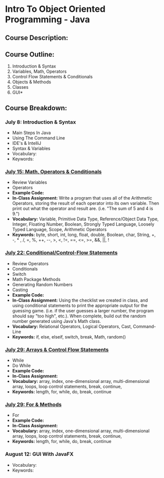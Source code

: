 # Intro To Object Oriented Programming - Java

## Course Description:

## Course Outline:
1. Introduction & Syntax
2. Variables, Math, Operators
3. Control Flow Statements & Conditionals
4. Objects & Methods
5. Classes
6. GUI*

## Course Breakdown:
### July 8:  Introduction & Syntax
- Main Steps In Java
- Using The Command Line
- IDE's & IntelliJ
- Syntax & Variables
- Vocabulary:
- Keywords:

### [July 15: Math, Operators & Conditionals](https://github.com/compagnb/IntroToObjectOrientedProgramming-Java/blob/master/Week2_VariablesMathOperators.md)
- Review Variables
- Operators
- **Example Code:**
- **In-Class Assignment:** Write a program that uses all of the Arithmetic Operators, storing the result of each operator into its own variable. Then print out what the operator and result are. (i.e. "The sum of 5 and 4 is 9.")
- **Vocabulary:** Variable, Primitive Data Type, Reference/Object Data Type, Integer, Floating Number, Boolean, Strongly Typed Language, Loosely Typed Language, Scope, Arithmetic Operators
- **Keywords:** byte, short, int, long, float, double, Boolean, char, String, +, -, * , /, =, %, ++, --, >, <, !=, ==, <=, >=, &&, ||,  !

### [July 22: Conditional/Control-Flow Statements](https://github.com/compagnb/IntroToObjectOrientedProgramming-Java/blob/master/Week3_Conditionals.md)
- Review Operators
- Conditionals
- Switch
- Math Package Methods
- Generating Random Numbers
- Casting
- **Example Code:**
- **In-Class Assignment:** Using the checklist we created in class, and using conditional statements to print the appropriate output for the guessing game. (i.e. if the user guesses a larger number, the program should say "too high", etc.). When complete, build out the random number generated using Java's Math class.
- **Vocabulary:** Relational Operators, Logical Operators, Cast, Command-Line
- **Keywords:** if, else, elseif, switch, break, Math, random()

### [July 29: Arrays & Control Flow Statements](https://github.com/compagnb/IntroToObjectOrientedProgramming-Java/blob/master/Week4_ArraysControlFlowStatements.md)
- While
- Do While
- **Example Code:**
- **In-Class Assignment:**
- **Vocabulary:** array, index, one-dimensional array, multi-dimensional array, loops, loop control statements, break, continue,
- **Keywords:** length, for, while, do, break, continue

### [July 29: For & Methods](https://github.com/compagnb/IntroToObjectOrientedProgramming-Java/blob/master/Week5_ForLoopsMethods.md)
- For
- **Example Code:**
- **In-Class Assignment:**
- **Vocabulary:** array, index, one-dimensional array, multi-dimensional array, loops, loop control statements, break, continue,
- **Keywords:** length, for, while, do, break, continue

### August 12:  GUI With JavaFX
- Vocabulary:
- Keywords:
